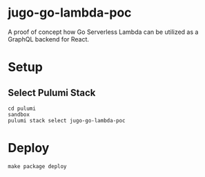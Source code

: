 # jugo-go-lambda-poc

A proof of concept how Go Serverless Lambda can be utilized as a GraphQL backend for React.

# Setup

## Select Pulumi Stack

```
cd pulumi
sandbox
pulumi stack select jugo-go-lambda-poc
```

# Deploy

```
make package deploy
```